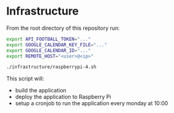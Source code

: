 # Infrastructure

From the root directory of this repository run:

```bash
export API_FOOTBALL_TOKEN="..."
export GOOGLE_CALENDAR_KEY_FILE="..."
export GOOGLE_CALENDAR_ID="..."
export REMOTE_HOST="<user>@<ip>"

./infrastructure/raspberrypi-4.sh
```

This script will:

-   build the application
-   deploy the application to Raspberry Pi
-   setup a cronjob to run the application every monday at 10:00
